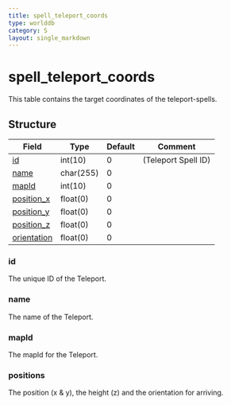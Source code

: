 ```yaml
---
title: spell_teleport_coords
type: worlddb
category: S
layout: single_markdown
---
```


# spell_teleport_coords
This table contains the target coordinates of the teleport-spells. 

## Structure

Field                                                                                              | Type      | Default | Comment            
-------------------------------------------------------------------------------------------------- | --------- | ------- | -------------------
[id](#id)                          | int(10)   | 0       | (Teleport Spell ID)
[name](#name)                      | char(255) | 0       |                    
[mapId](#mapId)                    | int(10)   | 0       |                    
[position_x](#positions)           | float(0)  | 0       |                    
[position_y](#positions)           | float(0)  | 0       |                    
[position_z](#positions)           | float(0)  | 0       |                    
[orientation](#positions)          | float(0)  | 0       |                    

### id

The unique ID of the Teleport.

### name

The name of the Teleport.

### mapId

The mapId for the Teleport.

### positions

The position (x & y), the height (z) and the orientation for arriving.